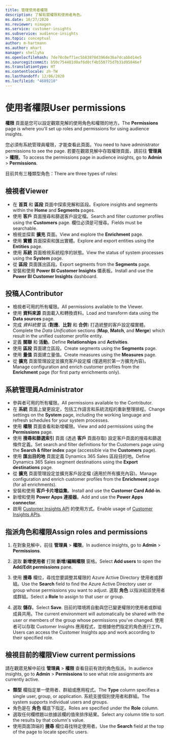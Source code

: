 ```yaml
---
title: 管理使用者權限
description: 了解有關權限和使用者角色。
ms.date: 10/27/2020
ms.reviewer: nimagen
ms.service: customer-insights
ms.subservice: audience-insights
ms.topic: conceptual
author: m-hartmann
ms.author: mhart
manager: shellyha
ms.openlocfilehash: 7de78c0ef71ec5b83870d396de36a7dcabbd14e5
ms.sourcegitcommit: b50c754481d0af6d0cf4b550775d7b31d95846ef
ms.translationtype: HT
ms.contentlocale: zh-TW
ms.lasthandoff: 12/06/2020
ms.locfileid: "4689210"
---
```

# <a name="user-permissions"></a><span data-ttu-id="91741-103">使用者權限</span><span class="sxs-lookup"><span data-stu-id="91741-103">User permissions</span></span>

<span data-ttu-id="91741-104">**權限** 頁面是您可以設定觀眾見解的使用角色和權限的地方。</span><span class="sxs-lookup"><span data-stu-id="91741-104">The **Permissions** page is where you'll set up roles and permissions for using audience insights.</span></span>

<span data-ttu-id="91741-105">您必須有系統管理員權限，才能查看此頁面。</span><span class="sxs-lookup"><span data-stu-id="91741-105">You need to have administrator permissions to see the page.</span></span> <span data-ttu-id="91741-106">若要在觀眾見解中存取權限頁面，請前往 **管理員** > **權限**。</span><span class="sxs-lookup"><span data-stu-id="91741-106">To access the permissions page in audience insights, go to **Admin** > **Permissions**.</span></span>

<span data-ttu-id="91741-107">目前共有三種類型角色：</span><span class="sxs-lookup"><span data-stu-id="91741-107">There are three types of roles:</span></span>

## <a name="viewer"></a><span data-ttu-id="91741-108">檢視者</span><span class="sxs-lookup"><span data-stu-id="91741-108">Viewer</span></span>

- <span data-ttu-id="91741-109">在 **首頁** 和 **區段** 頁面中探索見解和區段。</span><span class="sxs-lookup"><span data-stu-id="91741-109">Explore insights and segments within the **Home** and **Segments** pages.</span></span>
- <span data-ttu-id="91741-110">使用 **客戶** 頁面搜尋和篩選客戶設定檔。</span><span class="sxs-lookup"><span data-stu-id="91741-110">Search and filter customer profiles using the **Customers** page.</span></span> <span data-ttu-id="91741-111">欄位必須是可搜尋。</span><span class="sxs-lookup"><span data-stu-id="91741-111">Fields must be searchable.</span></span>
- <span data-ttu-id="91741-112">檢視並探索 **擴充** 頁面。</span><span class="sxs-lookup"><span data-stu-id="91741-112">View and explore the **Enrichment** page.</span></span>
- <span data-ttu-id="91741-113">使用 **實體** 頁面探索和匯出實體。</span><span class="sxs-lookup"><span data-stu-id="91741-113">Explore and export entities using the **Entities** page.</span></span>
- <span data-ttu-id="91741-114">使用 **系統** 頁面檢視系統程序的狀態。</span><span class="sxs-lookup"><span data-stu-id="91741-114">View the status of system processes  using the **System** page.</span></span>
- <span data-ttu-id="91741-115">從 **區段** 頁面匯出區段。</span><span class="sxs-lookup"><span data-stu-id="91741-115">Export segments from the **Segments** page.</span></span>
- <span data-ttu-id="91741-116">安裝和使用 **Power BI Customer Insights** 儀表板。</span><span class="sxs-lookup"><span data-stu-id="91741-116">Install and use the **Power BI Customer Insights** dashboard.</span></span>

## <a name="contributor"></a><span data-ttu-id="91741-117">投稿人</span><span class="sxs-lookup"><span data-stu-id="91741-117">Contributor</span></span>

- <span data-ttu-id="91741-118">檢視者可用的所有權限。</span><span class="sxs-lookup"><span data-stu-id="91741-118">All permissions available to the Viewer.</span></span>
- <span data-ttu-id="91741-119">使用 **資料來源** 頁面載入和轉換資料。</span><span class="sxs-lookup"><span data-stu-id="91741-119">Load and transform data using the **Data sources** page.</span></span>
- <span data-ttu-id="91741-120">完成 *資料統整* 區 (**對應**、**比對** 和 **合併**) 打造統整的客戶設定檔實體。</span><span class="sxs-lookup"><span data-stu-id="91741-120">Complete the *Data Unification* sections (**Map**, **Match**, and **Merge**) which result in the unified customer profile entity.</span></span>
- <span data-ttu-id="91741-121">定義 **關聯** 和 **活動**。</span><span class="sxs-lookup"><span data-stu-id="91741-121">Define **Relationships** and **Activities**.</span></span>
- <span data-ttu-id="91741-122">使用 **區段** 頁面建立區段。</span><span class="sxs-lookup"><span data-stu-id="91741-122">Create segments using the **Segments** page.</span></span>
- <span data-ttu-id="91741-123">使用 **量值** 頁面建立量值。</span><span class="sxs-lookup"><span data-stu-id="91741-123">Create measures using the **Measures** page.</span></span>
- <span data-ttu-id="91741-124">從 **擴充** 頁面管理設定並擴充客戶設定檔 (僅適用於第一方擴充內容)。</span><span class="sxs-lookup"><span data-stu-id="91741-124">Manage configuration and enrich customer profiles from the **Enrichment** page (for first party enrichments only).</span></span>

## <a name="administrator"></a><span data-ttu-id="91741-125">系統管理員</span><span class="sxs-lookup"><span data-stu-id="91741-125">Administrator</span></span>

- <span data-ttu-id="91741-126">參與者可用的所有權限。</span><span class="sxs-lookup"><span data-stu-id="91741-126">All permissions available to the Contributor.</span></span>
- <span data-ttu-id="91741-127">在 **系統** 頁面上變更設定，包括工作語言和系統流程的重新整理排程。</span><span class="sxs-lookup"><span data-stu-id="91741-127">Change settings on the **System** page, including the working language and refresh schedules for your system processes.</span></span>
- <span data-ttu-id="91741-128">使用 **權限** 頁面查看和新增權限。</span><span class="sxs-lookup"><span data-stu-id="91741-128">View and add permissions using the **Permissions** page.</span></span>
- <span data-ttu-id="91741-129">使用 **搜尋和篩選索引** 頁面 (透過 **客戶** 頁面存取) 設定客戶頁面的搜尋和篩選條件定義。</span><span class="sxs-lookup"><span data-stu-id="91741-129">Set search and filter definitions for the Customers page using the **Search & filter index** page (accessible via the **Customers** page).</span></span>
- <span data-ttu-id="91741-130">使用 **匯出目的地** 頁面定義 Dynamics 365 Sales 區段目的地。</span><span class="sxs-lookup"><span data-stu-id="91741-130">Define Dynamics 365 Sales segment destinations using the **Export destinations** page.</span></span>
- <span data-ttu-id="91741-131">從 **擴充** 頁面管理設定並擴充客戶設定檔 (適用於所有擴充內容)。</span><span class="sxs-lookup"><span data-stu-id="91741-131">Manage configuration and enrich customer profiles from the **Enrichment** page (for all enrichments).</span></span>
- <span data-ttu-id="91741-132">安裝和使用 **客戶卡片增益集**。</span><span class="sxs-lookup"><span data-stu-id="91741-132">Install and use the **Customer Card Add-in**.</span></span>
- <span data-ttu-id="91741-133">新增和使用 **Power Apps 連接器**。</span><span class="sxs-lookup"><span data-stu-id="91741-133">Add and use the **Power Apps connector**.</span></span>
- <span data-ttu-id="91741-134">啟用 [Customer Insights API](apis.md) 的使用方式。</span><span class="sxs-lookup"><span data-stu-id="91741-134">Enable usage of [Customer Insights APIs](apis.md).</span></span>

## <a name="assign-roles-and-permissions"></a><span data-ttu-id="91741-135">指派角色和權限</span><span class="sxs-lookup"><span data-stu-id="91741-135">Assign roles and permissions</span></span>

1. <span data-ttu-id="91741-136">在對象見解中，前往 **管理員** > **權限**。</span><span class="sxs-lookup"><span data-stu-id="91741-136">In audience insights, go to **Admin** > **Permissions**.</span></span>

1. <span data-ttu-id="91741-137">選取 **新增使用者** 打開 **新增/編輯權限** 窗格。</span><span class="sxs-lookup"><span data-stu-id="91741-137">Select **Add users** to open the **Add/Edit permissions** pane.</span></span>

1. <span data-ttu-id="91741-138">使用 **搜尋** 欄位，尋找您要調整其權限的 Azure Active Directory 使用者或群組。</span><span class="sxs-lookup"><span data-stu-id="91741-138">Use the **Search** field to find the Azure Active Directory user or group whose permissions you want to adjust.</span></span> <span data-ttu-id="91741-139">選取 **角色** 以指派給該使用者或群組。</span><span class="sxs-lookup"><span data-stu-id="91741-139">Select a **Role** to assign to that user or group.</span></span>

1. <span data-ttu-id="91741-140">選取 **儲存**。</span><span class="sxs-lookup"><span data-stu-id="91741-140">Select **Save**.</span></span> <span data-ttu-id="91741-141">目前的環境將自動與您已變更權限的使用者或群組成員共用。</span><span class="sxs-lookup"><span data-stu-id="91741-141">The current environment will automatically be shared with the user or members of the group whose permissions you've changed.</span></span> <span data-ttu-id="91741-142">使用者可以存取 Customer Insights 應用程式，並根據他們指定的角色進行工作。</span><span class="sxs-lookup"><span data-stu-id="91741-142">Users can access the Customer Insights app and work according to their specified role.</span></span>

## <a name="view-current-permissions"></a><span data-ttu-id="91741-143">檢視目前的權限</span><span class="sxs-lookup"><span data-stu-id="91741-143">View current permissions</span></span>

<span data-ttu-id="91741-144">請在觀眾見解中前往 **管理員** > **權限** 查看目前有效的角色指派。</span><span class="sxs-lookup"><span data-stu-id="91741-144">In audience insights, go to **Admin** > **Permissions** to see what role assignments are currently active.</span></span>

- <span data-ttu-id="91741-145">**類型** 欄指定單一使用者、群組或應用程式。</span><span class="sxs-lookup"><span data-stu-id="91741-145">The **Type** column specifies a single user, group, or application.</span></span> <span data-ttu-id="91741-146">系統支援個別使用者和群組。</span><span class="sxs-lookup"><span data-stu-id="91741-146">The system supports individual users and groups.</span></span>
- <span data-ttu-id="91741-147">角色是在 **角色** 欄底下指定。</span><span class="sxs-lookup"><span data-stu-id="91741-147">Roles are specified under the **Role** column.</span></span>
- <span data-ttu-id="91741-148">選取任何欄標題以依據該欄的值來排序結果。</span><span class="sxs-lookup"><span data-stu-id="91741-148">Select any column title to sort the results by that column's value.</span></span>
- <span data-ttu-id="91741-149">使用頁面頂端的 **搜尋** 欄位尋找特定使用者。</span><span class="sxs-lookup"><span data-stu-id="91741-149">Use the **Search** field at the top of the page to locate specific users.</span></span>
